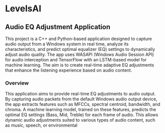 # LevelsAI
## Audio EQ Adjustment Application
This project is a C++ and Python-based application designed to capture audio output from a Windows system in real time, analyze its characteristics, and predict optimal equalizer (EQ) settings to dynamically adjust audio quality. The app uses WASAPI (Windows Audio Session API) for audio interception and TensorFlow with an LSTM-based model for machine learning. The aim is to create real-time adaptive EQ adjustments that enhance the listening experience based on audio content.

### Overview
This application aims to provide real-time EQ adjustments to audio output. By capturing audio packets from the default Windows audio output device, the app extracts features such as MFCCs, spectral centroid, bandwidth, and chroma. A machine learning model, trained on these features, predicts the optimal EQ settings (Bass, Mid, Treble) for each frame of audio. This allows dynamic audio adjustments suited to various types of audio content, such as music, speech, or environmental